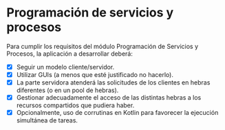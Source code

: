 # Programación de servicios y procesos

Para cumplir los requisitos del módulo Programación de Servicios y Procesos, la aplicación a desarrollar deberá:

- [x] Seguir un modelo cliente/servidor.
- [x] Utilizar GUIs (a menos que esté justificado no hacerlo).
- [x] La parte servidora atenderá las solicitudes de los clientes en hebras diferentes (o en un pool de hebras).
- [x] Gestionar adecuadamente el acceso de las distintas hebras a los recursos compartidos que pudiera haber.
- [x] Opcionalmente, uso de corrutinas en Kotlin para favorecer la ejecución simultánea de tareas.
